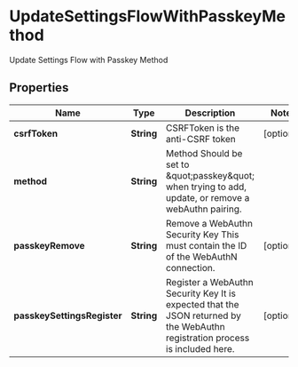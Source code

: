 

# UpdateSettingsFlowWithPasskeyMethod

Update Settings Flow with Passkey Method

## Properties

| Name | Type | Description | Notes |
|------------ | ------------- | ------------- | -------------|
|**csrfToken** | **String** | CSRFToken is the anti-CSRF token |  [optional] |
|**method** | **String** | Method  Should be set to \&quot;passkey\&quot; when trying to add, update, or remove a webAuthn pairing. |  |
|**passkeyRemove** | **String** | Remove a WebAuthn Security Key  This must contain the ID of the WebAuthN connection. |  [optional] |
|**passkeySettingsRegister** | **String** | Register a WebAuthn Security Key  It is expected that the JSON returned by the WebAuthn registration process is included here. |  [optional] |



